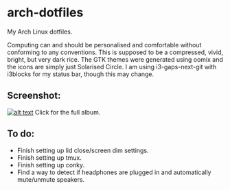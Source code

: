 # arch-dotfiles
My Arch Linux dotfiles.

Computing can and should be personalised and comfortable without conforming to any conventions. This is supposed to be a compressed, vivid, bright, but very dark rice. The GTK themes were generated using oomix and the icons are simply just Solarised Circle. I am using i3-gaps-next-git with i3blocks for my status bar, though this may change.

## Screenshot:

[![alt text](https://i.imgur.com/Y8vM2sv.png "My second rice.")](https://imgur.com/a/QSpYE)
Click for the full album.

## To do:

- Finish setting up lid close/screen dim settings.
- Finish setting up tmux.
- Finish setting up conky.
- Find a way to detect if headphones are plugged in and automatically mute/unmute speakers.
